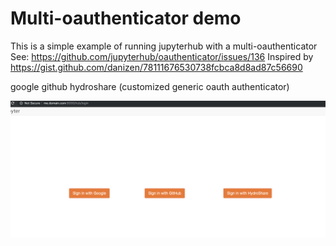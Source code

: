 # Multi-oauthenticator demo

This is a simple example of running jupyterhub with a multi-oauthenticator
See: https://github.com/jupyterhub/oauthenticator/issues/136
Inspired by https://gist.github.com/danizen/78111676530738fcbca8d8ad87c56690

google
github
hydroshare (customized generic oauth authenticator)

![alt text](multioauth.png "Logo Title Text 1")